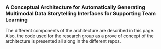 ### A Conceptual Architecture for Automatically Generating Multimodal Data Storytelling Interfaces for Supporting Team Learning

The different components of the architecture are described in this page. Also, the code used for the research group as a prove of concept of the architecture is presented all along in the different repos. 
